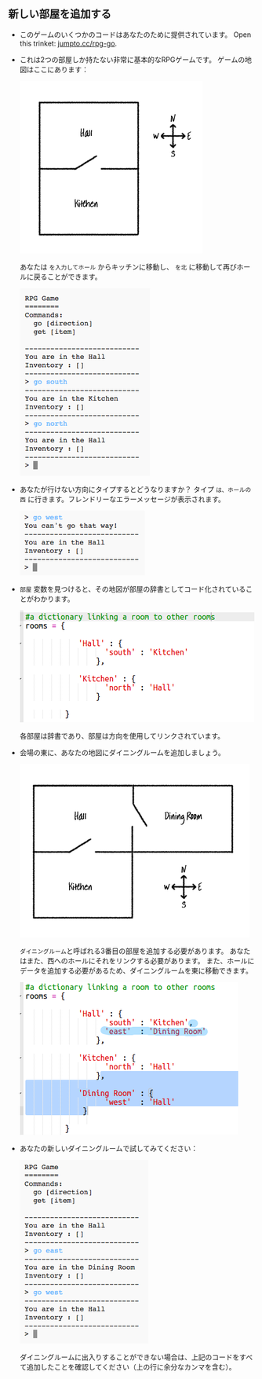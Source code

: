 ## 新しい部屋を追加する

+ このゲームのいくつかのコードはあなたのために提供されています。 Open this trinket: <a href="http://jumpto.cc/rpg-go" target="_blank">jumpto.cc/rpg-go</a>.

+ これは2つの部屋しか持たない非常に基本的なRPGゲームです。 ゲームの地図はここにあります：
    
    ![スクリーンショット](images/rpg-map1.png)
    
    あなたは `を入力してホール` からキッチンに移動し、 `を北` に移動して再びホールに戻ることができます。
    
    ![スクリーンショット](images/rpg-controls.png)

+ あなたが行けない方向にタイプするとどうなりますか？ タイプ `は、ホールの西` に行きます。フレンドリーなエラーメッセージが表示されます。
    
    ![スクリーンショット](images/rpg-error.png)

+ `部屋` 変数を見つけると、その地図が部屋の辞書としてコード化されていることがわかります。
    
    ![スクリーンショット](images/rpg-rooms.png)
    
    各部屋は辞書であり、部屋は方向を使用してリンクされています。

+ 会場の東に、あなたの地図にダイニングルームを追加しましょう。
    
    ![スクリーンショット](images/rpg-dining.png)
    
    `ダイニングルーム`と呼ばれる3番目の部屋を追加する必要があります。 あなたはまた、西へのホールにそれをリンクする必要があります。 また、ホールにデータを追加する必要があるため、ダイニングルームを東に移動できます。
    
    ![スクリーンショット](images/rpg-dining-code.png)

+ あなたの新しいダイニングルームで試してみてください：
    
    ![スクリーンショット](images/rpg-dining-test.png)
    
    ダイニングルームに出入りすることができない場合は、上記のコードをすべて追加したことを確認してください（上の行に余分なカンマを含む）。